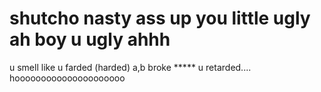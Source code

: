 # shutcho nasty ass up you little ugly ah boy u ugly ahhh
u smell like u farded (harded) a,b broke ***** u retarded.... hooooooooooooooooooooo
